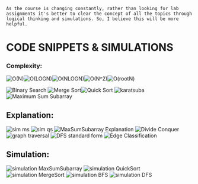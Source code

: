 `As the course is changing constantly, rather than looking for lab assignments it's better to clear the concept of all the topics through logical thinking and simulations. So, I believe this will be more helpful.`




# CODE SNIPPETS & SIMULATIONS

### Complexity:




![O(N)](https://github.com/user-attachments/assets/9cbc089f-0680-4105-bf72-57ce63a2fbd1)![O(LOGN)](https://github.com/user-attachments/assets/2e7d90ee-d06e-4423-b2d3-67542e03aa1c)![O(NLOGN)](https://github.com/user-attachments/assets/8c10f776-1aa4-4ddb-b209-3f3f83c5d293)![O(N^2)](https://github.com/user-attachments/assets/8f36f1ca-4e2d-4101-81d5-ab632e715e17)![O(rootN)](https://github.com/user-attachments/assets/733348c8-77c3-44e0-a8a2-a1b4b01a6e64)


![Binary Search](https://github.com/user-attachments/assets/9ae337b3-dbba-449e-9aee-2627612dcd78)
![Merge Sort](https://github.com/user-attachments/assets/6bf3a548-7a5d-43f7-acaa-7f37638d0929)![Quick Sort](https://github.com/user-attachments/assets/f07e452b-4e47-4b7a-89ef-c3ad8aac6c43)
![karatsuba](https://github.com/user-attachments/assets/ed43986c-5af8-4415-a54e-f604658aae20)
![Maximum Sum Subarray](https://github.com/user-attachments/assets/fd79b696-3048-4936-a0b0-cce5584ab5ea)


## Explanation:

![sim ms](https://github.com/user-attachments/assets/9bcbf026-fd1a-4db1-8c39-b4e4db050ef5)
![sim qs](https://github.com/user-attachments/assets/01df9a8a-cb9d-49d2-adb1-d7a2c3151475)
![MaxSumSubarray Explanation](https://github.com/user-attachments/assets/0228658a-f38d-4918-83b2-0c77337e5715)
![Divide   Conquer](https://github.com/user-attachments/assets/8902e736-f056-4b22-b3a2-435bc494ec0d)
![graph traversal](https://github.com/user-attachments/assets/85aef9a2-4e94-4e4a-97cd-02c37987f2bf)
![DFS standard form](https://github.com/user-attachments/assets/f140c97f-8bdd-4593-803d-bcb045da5e68)
![Edge Classification](https://github.com/user-attachments/assets/c372977c-b43c-4777-9fac-b77951eeeb91)



## Simulation:

![simulation MaxSumSubarray](https://github.com/user-attachments/assets/8f7120a2-0b01-4d58-a8ef-568374992c37)
![simulation QuickSort](https://github.com/user-attachments/assets/bc3954c0-03fd-47d8-aed8-12b2a22aaa31)
![simulation MergeSort](https://github.com/user-attachments/assets/22694d49-1491-480e-8962-dcd162a7d5f2)
![simulation BFS](https://github.com/user-attachments/assets/b8bff25b-aef1-4df5-9f24-7ce04000382d)
![simulation DFS](https://github.com/user-attachments/assets/c69e187d-ef2b-469c-baf5-01eaeef4b720)
